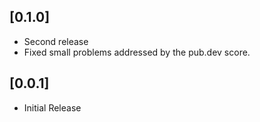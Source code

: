 ## [0.1.0]

* Second release
* Fixed small problems addressed by the pub.dev score.

## [0.0.1]

* Initial Release
